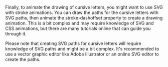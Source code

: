 Finally, to animate the drawing of cursive letters, you might want to use SVG with stroke animations. You can draw the paths for the cursive letters with SVG paths, then animate the stroke-dashoffset property to create a drawing animation. This is a bit complex and may require knowledge of SVG and CSS animations, but there are many tutorials online that can guide you through it.

Please note that creating SVG paths for cursive letters will require knowledge of SVG paths and might be a bit complex. It's recommended to use a vector graphic editor like Adobe Illustrator or an online SVG editor to create the paths.